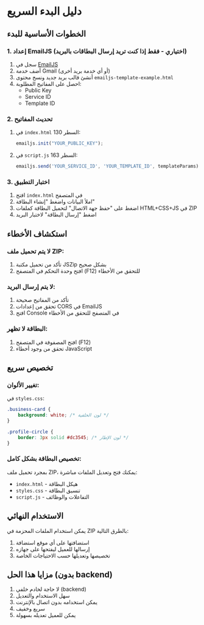 # دليل البدء السريع

## الخطوات الأساسية للبدء

### 1. إعداد EmailJS (اختياري - فقط إذا كنت تريد إرسال البطاقات بالبريد)
1. سجل في [EmailJS](https://www.emailjs.com/)
2. أضف خدمة Gmail (أو أي خدمة بريد أخرى)
3. أنشئ قالب بريد جديد ونسخ محتوى `emailjs-template-example.html`
4. احصل على المفاتيح المطلوبة:
   - Public Key
   - Service ID  
   - Template ID

### 2. تحديث المفاتيح
1. في `index.html` السطر 130:
   ```javascript
   emailjs.init("YOUR_PUBLIC_KEY");
   ```
   
2. في `script.js` السطر 163:
   ```javascript
   emailjs.send('YOUR_SERVICE_ID', 'YOUR_TEMPLATE_ID', templateParams)
   ```

### 3. اختبار التطبيق
1. افتح `index.html` في المتصفح
2. املأ البيانات واضغط "إنشاء البطاقة"
3. اضغط على "حفظ جهة الاتصال" لتحميل البطاقة كملفات HTML+CSS+JS في ZIP
4. اضغط "إرسال البطاقة" لاختبار البريد

## استكشاف الأخطاء

### لا يتم تحميل ملف ZIP:
1. تأكد من تحميل مكتبة JSZip بشكل صحيح
2. افتح وحدة التحكم في المتصفح (F12) للتحقق من الأخطاء

### لا يتم إرسال البريد:
1. تأكد من المفاتيح صحيحة
2. تحقق من إعدادات CORS في EmailJS
3. افتح Console في المتصفح للتحقق من الأخطاء

### البطاقة لا تظهر:
1. افتح المصفوفة في المتصفح (F12)
2. تحقق من وجود أخطاء JavaScript

## تخصيص سريع

### تغيير الألوان:
في `styles.css`:
```css
.business-card {
    background: white; /* لون الخلفية */
}

.profile-circle {
    border: 3px solid #dc3545; /* لون الإطار */
}
```

### تخصيص البطاقة بشكل كامل:
بمجرد تحميل ملف ZIP، يمكنك فتح وتعديل الملفات مباشرة:
- `index.html` - هيكل البطاقة
- `styles.css` - تنسيق البطاقة
- `script.js` - التفاعلات والوظائف

## الاستخدام النهائي
يمكن استخدام الملفات المحزمة في ZIP بالطرق التالية:
1. استضافتها على أي موقع استضافة
2. إرسالها للعميل ليفتحها على جهازه
3. تخصيصها وتعديلها حسب الاحتياجات الخاصة

## مزايا هذا الحل (بدون backend)
1. لا حاجة لخادم خلفي (backend)
2. سهل الاستخدام والتعديل
3. يمكن استخدامه بدون اتصال بالإنترنت
4. سريع وخفيف
5. يمكن للعميل تعديله بسهولة

